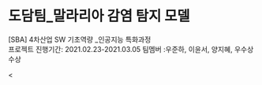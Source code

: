 <h1>도담팀_말라리아 감염 탐지 모델</h1>
<p>[SBA] 4차산업 SW 기초역량 _인공지능 특화과정<br>
  프로젝트 진행기간: 2021.02.23-2021.03.05
  팀멤버 :우준하, 이윤서, 양지혜,
  우수상 수상
</p>
<
